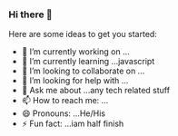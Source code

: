 ### Hi there 👋

Here are some ideas to get you started:

- 🔭 I’m currently working on ...
- 🌱 I’m currently learning ...javascript
- 👯 I’m looking to collaborate on ...
- 🤔 I’m looking for help with ...
- 💬 Ask me about ...any tech related stuff
- 📫 How to reach me: ...
- 😄 Pronouns: ...He/His
- ⚡ Fun fact: ...iam half finish
